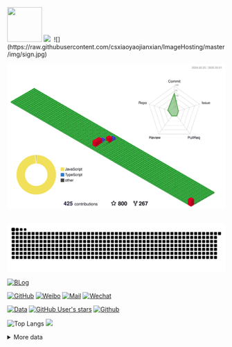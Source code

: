 <img width="80" height="80" src="https://wx1.sinaimg.cn/bmiddle/8aaa9b40gy1frfkon6z63g208c08cqeb.gif">
<img height="80" src="https://readme-typing-svg.demolab.com?font=Fira+Code&size=30&duration=2000&pause=1000&color=F79232&background=1942FF00&multiline=true&width=435&lines=%E4%BD%A0%E5%A5%BD%EF%BC%8C%E6%88%91%E6%98%AFCS%E9%80%8D%E9%81%A5%E5%89%91%E4%BB%99%F0%9F%91%8B">
‍
<!-- sign -->
![](https://raw.githubusercontent.com/csxiaoyaojianxian/ImageHosting/master/img/sign.jpg)

<!-- github data -->
![](./profile-3d-contrib/profile-gitblock.svg)

<!-- just for beauty -->
<div>&nbsp;</div>

<!-- Snake Code Contribution Map -->
<picture>
  <source media="(prefers-color-scheme: dark)" srcset="https://raw.githubusercontent.com/csxiaoyaojianxian/csxiaoyaojianxian/output/github-contribution-grid-snake-dark.svg">
  <source media="(prefers-color-scheme: light)" srcset="https://raw.githubusercontent.com/csxiaoyaojianxian/csxiaoyaojianxian/output/github-contribution-grid-snake.svg">
  <img alt="github contribution grid snake animation" src="https://raw.githubusercontent.com/csxiaoyaojianxian/csxiaoyaojianxian/output/github-contribution-grid-snake.svg">
</picture>

[![BLog](https://img.shields.io/badge/csxiaoyao.com-Blog-8c36db)](https://csxiaoyao.com)

[![GitHub](https://img.shields.io/badge/dynamic/json?logo=github&label=GitHub&labelColor=2C2E43&color=2C2E43&query=%24.count&url=https%3A%2F%2Fapi.swo.moe%2Fstats%2Fgithub%2Fcsxiaoyaojianxian)](https://github.com/csxiaoyaojianxian)
[![Weibo](https://img.shields.io/badge/dynamic/json?logo=sina-weibo&label=Weibo&labelColor=2C2E43&color=2C2E43&query=%24.count&url=https%3A%2F%2Fapi.swo.moe%2Fstats%2Fweibo%2F2326436672)](https://weibo.com/u/2326436672)
[![Mail](https://img.shields.io/badge/-sunjianfeng@csxiaoyao.com-gray?style=flat-square&logo=gmail&logoColor=red&link=)](mailto:sunjianfeng@csxiaoyao.com)
[![Wechat](https://img.shields.io/badge/-17186391724-07c160?style=flat-square&logo=Wechat&logoColor=white&link=https://www.csxiaoyao.com/)](https://csxiaoyao.com)


[![Data](https://komarev.com/ghpvc/?username=csxiaoyaojianxian&label=Views&color=orange&style=flat)](https://github.com/csxiaoyaojianxian)
[![GitHub User's stars](https://img.shields.io/github/stars/csxiaoyaojianxian?style=social)](https://github.com/csxiaoyaojianxian)
[![Github](https://img.shields.io/github/followers/csxiaoyaojianxian?label=Follow&style=social)](https://github.com/csxiaoyaojianxian)

<!-- <img src="https://img.shields.io/badge/-HTML5-E34F26?style=flat-square&logo=html5&logoColor=white" /> 
<img src="https://img.shields.io/badge/-CSS3-1572B6?style=flat-square&logo=css3" /> 
<img src="https://img.shields.io/badge/-JavaScript-oringe?style=flat-square&logo=javascript" /> -->

![Top Langs](https://github-readme-stats.vercel.app/api/top-langs/?username=csxiaoyaojianxian)
![](https://github-readme-stats.vercel.app/api?username=csxiaoyaojianxian)


<details>
<summary>More data</summary>

<img src="https://github-readme-activity-graph.vercel.app/graph?username=csxiaoyaojianxian&theme=github-light">

</details>

